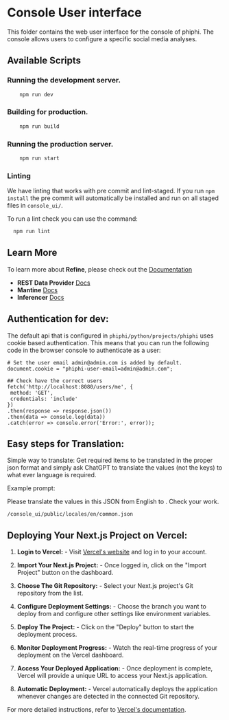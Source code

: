 # Console User interface

This folder contains the web user interface for the console of phiphi. The console allows users to configure a specific social media analyses.

## Available Scripts

### Running the development server.

```bash
    npm run dev
```

### Building for production.

```bash
    npm run build
```

### Running the production server.

```bash
    npm run start
```

### Linting

We have linting that works with pre commit and lint-staged. If you run `npm install` the pre
commit will automatically be installed and run on all staged files in `console_ui/`.

To run a lint check you can use the command:

```bash
  npm run lint
```

## Learn More

To learn more about **Refine**, please check out the [Documentation](https://refine.dev/docs)

- **REST Data Provider** [Docs](https://refine.dev/docs/core/providers/data-provider/#overview)
- **Mantine** [Docs](#)
- **Inferencer** [Docs](https://refine.dev/docs/packages/documentation/inferencer)

## Authentication for dev:

The default api that is configured in `phiphi/python/projects/phiphi` uses cookie based
authentication. This means that you can run the following code in the browser console to
authenticate as a user:

```
# Set the user email admin@admin.com is added by default.
document.cookie = "phiphi-user-email=admin@admin.com";

## Check have the correct users
fetch('http://localhost:8080/users/me', {
 method: 'GET',
 credentials: 'include'
})
.then(response => response.json())
.then(data => console.log(data))
.catch(error => console.error('Error:', error));
```

## Easy steps for Translation:

Simple way to translate:
Get required items to be translated in the proper json format and simply ask ChatGPT to translate the values (not the keys) to what ever language is required.

Example prompt:

Please translate the values in this JSON from English to <other language>. Check your work.

`/console_ui/public/locales/en/common.json`

## Deploying Your Next.js Project on Vercel:

1. **Login to Vercel:** - Visit [Vercel's website](https://vercel.com/) and log in to your account.

2. **Import Your Next.js Project:** - Once logged in, click on the "Import Project" button on the dashboard.

3. **Choose The Git Repository:** - Select your Next.js project's Git repository from the list.

4. **Configure Deployment Settings:** - Choose the branch you want to deploy from and configure other settings like environment variables.

5. **Deploy The Project:** - Click on the "Deploy" button to start the deployment process.

6. **Monitor Deployment Progress:** - Watch the real-time progress of your deployment on the Vercel dashboard.

7. **Access Your Deployed Application:** - Once deployment is complete, Vercel will provide a unique URL to access your Next.js application.

8. **Automatic Deployment:** - Vercel automatically deploys the application whenever changes are detected in the connected Git repository.

For more detailed instructions, refer to [Vercel's documentation](https://vercel.com/docs).
